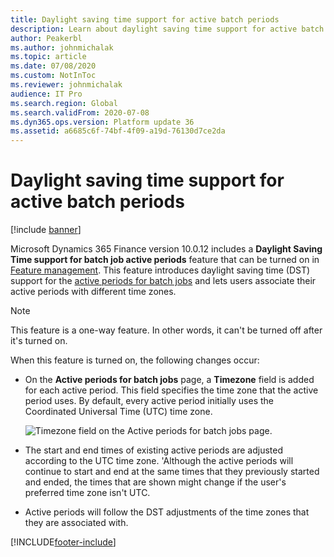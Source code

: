 ```yaml
---
title: Daylight saving time support for active batch periods
description: Learn about daylight saving time support for active batch periods, which lets users associate their active periods with different time zones.
author: Peakerbl
ms.author: johnmichalak
ms.topic: article
ms.date: 07/08/2020
ms.custom: NotInToc
ms.reviewer: johnmichalak
audience: IT Pro
ms.search.region: Global
ms.search.validFrom: 2020-07-08
ms.dyn365.ops.version: Platform update 36
ms.assetid: a6685c6f-74bf-4f09-a19d-76130d7ce2da
---
```


# Daylight saving time support for active batch periods

[!include [banner](../includes/banner.md)]

Microsoft Dynamics 365 Finance version 10.0.12 includes a **Daylight Saving Time support for batch job active periods** feature that can be turned on in [Feature management](../../fin-ops/get-started/feature-management/feature-management-overview.md). This feature introduces daylight saving time (DST) support for the [active periods for batch jobs](activeperiod.md) and lets users associate their active periods with different time zones.

> [!NOTE] 
> This feature is a one-way feature. In other words, it can't be turned off after it's turned on.

When this feature is turned on, the following changes occur:

- On the **Active periods for batch jobs** page, a **Timezone** field is added for each active period. This field specifies the time zone that the active period uses. By default, every active period initially uses the Coordinated Universal Time (UTC) time zone.

    ![Timezone field on the Active periods for batch jobs page.](./media/active-periods-dst.png)

- The start and end times of existing active periods are adjusted according to the UTC time zone. 'Although the active periods will continue to start and end at the same times that they previously started and ended, the times that are shown might change if the user's preferred time zone isn't UTC.
- Active periods will follow the DST adjustments of the time zones that they are associated with.


[!INCLUDE[footer-include](../../../includes/footer-banner.md)]

